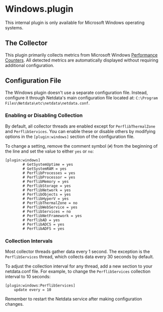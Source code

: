 # Windows.plugin

This internal plugin is only available for Microsoft Windows operating systems.

## The Collector

This plugin primarily collects metrics from Microsoft Windows [Performance Counters](https://learn.microsoft.com/en-us/windows/win32/perfctrs/performance-counters-what-s-new). All detected metrics are automatically displayed without requiring additional configuration.

## Configuration File

The Windows plugin doesn't use a separate configuration file. Instead, configure it through Netdata's main configuration file located at:
`C:\Program Files\Netdata\etc\netdata\netdata.conf`.

### Enabling or Disabling Collection

By default, all collector threads are enabled except for `PerflibThermalZone` and `PerflibServices`. You can enable these or disable others by modifying options in the `[plugin:windows]` section of the configuration file.

To change a setting, remove the comment symbol (`#`) from the beginning of the line and set the value to either `yes` or `no`:

```text
[plugin:windows]
        # GetSystemUptime = yes
        # GetSystemRAM = yes
        # PerflibProcesses = yes
        # PerflibProcessor = yes
        # PerflibMemory = yes
        # PerflibStorage = yes
        # PerflibNetwork = yes
        # PerflibObjects = yes
        # PerflibHyperV = yes
        # PerflibThermalZone = no
        # PerflibWebService = yes
        # PerflibServices = no
        # PerflibNetFramework = yes
        # PerflibAD = yes
        # PerflibADCS = yes
        # PerflibADFS = yes
```

### Collection Intervals

Most collector threads gather data every 1 second. The exception is the `PerflibServices` thread, which collects data every 30 seconds by default.

To adjust the collection interval for any thread, add a new section to your netdata.conf file. For example, to change the `PerflibServices` collection interval to 10 seconds:

```text
[plugin:windows:PerflibServices]
    update every = 10
```

Remember to restart the Netdata service after making configuration changes.

